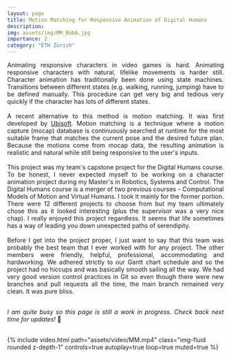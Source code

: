 ```yaml
---
layout: page
title: Motion Matching for Responsive Animation of Digital Humans
description: 
img: assets/img/MM_BobA.jpg
importance: 2
category: "ETH Zürich"
---
```

<p style="text-align: justify">
Animating responsive characters in video games is hard. Animating responsive characters with natural, lifelike movements is harder still. Character animation has traditionally been done using state machines. Transitions between different states (e.g. walking, running, jumping) have to be defined manually. This procedure can get very big and tedious very quickly if the character has lots of different states.
<br><br>
A recent alternative to this method is motion matching. It was first developed by <a href="https://www.gdcvault.com/play/1023280/Motion-Matching-and-The-Road">Ubisoft</a>. Motion matching is a technique where a motion capture (mocap) database is continuously searched at runtime for the most suitable frame that matches the current pose and the desired future plan. Because the motions come from mocap data, the resulting animation is realistic and natural while still being responsive to the user's inputs.
<br><br>
This project was my team's capstone project for the Digital Humans course. To be honest, I never expected myself to be working on a character animation project during my Master's in Robotics, Systems and Control. The Digital Humans course is a merger of two previous courses - Computational Models of Motion and Virtual Humans. I took it mainly for the former portion. There were 12 different projects to choose from but my team ultimately chose this as it looked interesting (plus the supervisor was a very nice chap). I really enjoyed this project regardless. It seems that life sometimes has a way of leading you down unexpected paths of serendipity.
<br><br>
Before I get into the project proper, I just want to say that this team was probably the best team that I ever worked with for any project. The other members were friendly, helpful, professional, accommodating and hardworking. We adhered strictly to our Gantt chart schedule and so the project had no hiccups and was basically smooth sailing all the way. We had very good version control practices in Git so even though there were new branches and pull requests all the time, the main branch remained very clean. It was pure bliss.
<br><br>
</p>

<p style="text-align: justify">
<i>I am quite busy so this page is still a work in progress. Check back next time for updates!</i> 🚧
<br><br>
</p>

<div class="row justify-content-center">
    <div class="col-">
        {% include video.html path="assets/video/MM.mp4" class="img-fluid rounded z-depth-1" controls=true autoplay=true loop=true muted=true %}
    </div>
</div>
<div class="caption">
    
</div>
